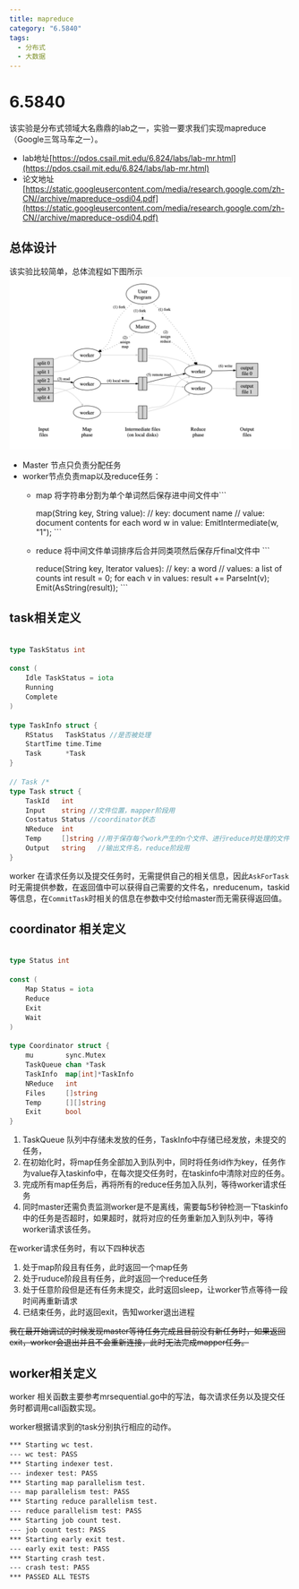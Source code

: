 ```yaml
---
title: mapreduce
category: "6.5840"
tags:
  - 分布式
  - 大数据
---
```

# 6.5840
该实验是分布式领域大名鼎鼎的lab之一，实验一要求我们实现mapreduce（Google三驾马车之一）。
* lab地址[https://pdos.csail.mit.edu/6.824/labs/lab-mr.html](https://pdos.csail.mit.edu/6.824/labs/lab-mr.html)
* 论文地址[https://static.googleusercontent.com/media/research.google.com/zh-CN//archive/mapreduce-osdi04.pdf](https://static.googleusercontent.com/media/research.google.com/zh-CN//archive/mapreduce-osdi04.pdf)
## 总体设计
该实验比较简单，总体流程如下图所示
![](./img.png)
* Master 节点只负责分配任务
* worker节点负责map以及reduce任务：
	* map 将字符串分割为单个单词然后保存进中间文件中```
		
		map(String key, String value): 
			// key: document name 
			// value: document contents 
			for each word w in value: 
			EmitIntermediate(w, "1"); 
			```
	* reduce 将中间文件单词排序后合并同类项然后保存斤final文件中	```
		
		reduce(String key, Iterator values): 
			// key: a word 
			// values: a list of counts 
			int result = 0; 
			for each v in values: 
			result += ParseInt(v); 
			Emit(AsString(result)); 
			```
## task相关定义

```go

type TaskStatus int

const (
	Idle TaskStatus = iota
	Running
	Complete
)

type TaskInfo struct {
	RStatus   TaskStatus //是否被处理
	StartTime time.Time
	Task      *Task
}

// Task /*
type Task struct {
	TaskId   int
	Input    string //文件位置，mapper阶段用
	Costatus Status //coordinator状态
	NReduce  int
	Temp     []string //用于保存每个work产生的n个文件、进行reduce时处理的文件
	Output   string   //输出文件名，reduce阶段用
}

```

worker 在请求任务以及提交任务时，无需提供自己的相关信息，因此`AskForTask`时无需提供参数，在返回值中可以获得自己需要的文件名，nreducenum，taskid等信息，在`CommitTask`时相关的信息在参数中交付给master而无需获得返回值。



## coordinator 相关定义
```go

type Status int

const (
	Map Status = iota
	Reduce
	Exit
	Wait
)

type Coordinator struct {
	mu        sync.Mutex
	TaskQueue chan *Task
	TaskInfo  map[int]*TaskInfo
	NReduce   int
	Files     []string
	Temp      [][]string
	Exit      bool
}
```

1. TaskQueue 队列中存储未发放的任务，TaskInfo中存储已经发放，未提交的任务，
2. 在初始化时，将map任务全部加入到队列中，同时将任务id作为key，任务作为value存入taskinfo中，在每次提交任务时，在taskinfo中清除对应的任务。
3. 完成所有map任务后，再将所有的reduce任务加入队列，等待worker请求任务
4. 同时master还需负责监测worker是不是离线，需要每5秒钟检测一下taskinfo中的任务是否超时，如果超时，就将对应的任务重新加入到队列中，等待worker请求该任务。

在worker请求任务时，有以下四种状态
1. 处于map阶段且有任务，此时返回一个map任务
2. 处于ruduce阶段且有任务，此时返回一个reduce任务
3. 处于任意阶段但是还有任务未提交，此时返回sleep，让worker节点等待一段时间再重新请求
4. 已结束任务，此时返回exit，告知worker退出进程

~~我在最开始调试的时候发现master等待任务完成且目前没有新任务时，如果返回exit，worker会退出并且不会重新连接，此时无法完成mapper任务。~~

## worker相关定义

worker 相关函数主要参考mrsequential.go中的写法，每次请求任务以及提交任务时都调用call函数实现。

worker根据请求到的task分别执行相应的动作。


```txt
*** Starting wc test.
--- wc test: PASS
*** Starting indexer test.
--- indexer test: PASS
*** Starting map parallelism test.
--- map parallelism test: PASS
*** Starting reduce parallelism test.
--- reduce parallelism test: PASS
*** Starting job count test.
--- job count test: PASS
*** Starting early exit test.
--- early exit test: PASS
*** Starting crash test.
--- crash test: PASS
*** PASSED ALL TESTS

```



